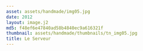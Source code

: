 ```yaml
---
asset: assets/handmade/img05.jpg
date: 2012
layout: image.j2
md5: f48ef6e47840ad58b4840ec9a616321f
thumbnail: assets/handmade/thumbnails/tn_img05.jpg
title: Le Serveur
---
```


